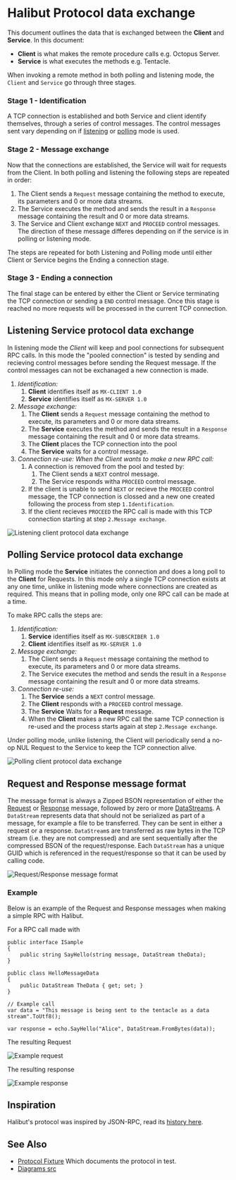 # Halibut Protocol data exchange

This document outlines the data that is exchanged between the **Client** and **Service**. In this document:

 - **Client** is what makes the remote procedure calls e.g. Octopus Server.
 - **Service** is what executes the methods e.g. Tentacle. 


When invoking a remote method in both polling and listening mode, the `Client` and `Service` go through three stages.

 ### Stage 1 - Identification
 
  A TCP connection is established and both Service and client identify themselves, through a series of control messages. The control messages sent vary depending on if [listening](#listening-service-protocol-data-exchange) or [polling](#polling-service-protocol-data-exchange) mode is used.

### Stage 2 - Message exchange

Now that the connections are established, the Service will wait for requests from the Client. In both polling and listening the following steps are repeated in order:

1. The Client sends a `Request` message containing the method to execute, its parameters and 0 or more data streams.
2. The Service executes the method and sends the result in a `Response` message containing the result and 0 or more data streams.
3. The Service and Client exchange `NEXT` and `PROCEED` control messages. The direction of these message differes depending on if the service is in polling or listening mode.



The steps are repeated for both Listening and Polling mode until either Client or Service begins the Ending a connection stage.

### Stage 3 - Ending a connection

The final stage can be entered by either the Client or Service terminating the TCP connection or sending a `END` control message. Once this stage is reached no more requests will be processed in the current TCP connection.

## Listening Service protocol data exchange

In listening mode the *Client* will keep and pool connections for subsequent RPC calls. In this mode the "pooled connection" is tested by sending and recieving control messages before sending the Request message. If the control messages can not be exchanaged a new connection is made.

1. *Identification:*
    1. **Client** identifies itself as `MX-CLIENT 1.0`
    2. **Service** identifies itself as `MX-SERVER 1.0`
2. *Message exchange:*
    1. The **Client** sends a `Request` message containing the method to execute, its parameters and 0 or more data streams.
    2. The **Service** executes the method and sends the result in a `Response` message containing the result and 0 or more data streams.
    3. The **Client** places the TCP connection into the pool
    4. The **Service** waits for a control message.
3. *Connection re-use: When the Client wants to make a new RPC call:*
    1. A connection is removed from the pool and tested by:
        1. The Client sends a `NEXT` control message.
        2. The Service responds witha `PROCEED` control message.
    2. If the client is unable to send `NEXT` or recieve the `PROCEED` control message, the TCP connection is clossed and a new one created following the process from step `1.Identification`.
    3. If the client recieves `PROCEED` the RPC call is made with this TCP connection starting at step `2.Message exchange`.



![Listening client protocol data exchange](images/listeningprotocoldata.png)

## Polling Service protocol data exchange

In Polling mode the **Service** initiates the connection and does a long poll to the **Client** for Requests. In this mode only a single TCP connection exists at any one time, unlike in listening mode where connections are created as required. This means that in polling mode, only one RPC call can be made at a time.

To make RPC calls the steps are:

1. *Identification:*
    1. **Service** identifies itself as `MX-SUBSCRIBER 1.0`
    2. **Client** identifies itself as `MX-SERVER 1.0`
2. *Message exchange:*
    1. The Client sends a `Request` message containing the method to execute, its parameters and 0 or more data streams.
    2. The Service executes the method and sends the result in a `Response` message containing the result and 0 or more data streams.
3. *Connection re-use:*
    1. The **Service** sends a `NEXT` control message.
    2. The **Client** responds with a `PROCEED` control message.
    3. The **Service** Waits for a **Request** message.
    4. When the **Client** makes a new RPC call the same TCP connection is re-used and the process starts again at step `2.Message exchange`.

Under polling mode, unlike listening, the Client will periodically send a no-op NUL Request to the Service to keep the TCP connection alive.

![Polling client protocol data exchange](images/pollingprotocoldata.png)

## Request and Response message format

The message format is always a Zipped BSON representation of either the [Request](../source/Halibut/Transport/Protocol/RequestMessage.cs) or [Response](../source/Halibut/Transport/Protocol/ResponseMessage.cs) message, followed by zero or more [DataStreams](../source/Halibut/DataStream.cs). A `DataStream` represents data that should not be serialized as part of a message, for example a file to be transferred. They can be sent in either a request or a response. `DataStream`s are transferred as raw bytes in the TCP stream (i.e. they are not compressed) and are sent sequentially after the compressed BSON of the request/response. Each `DataStream` has a unique GUID which is referenced in the request/response so that it can be used by calling code.

![Request/Response message format](images/message-format.png)


### Example 

Below is an example of the Request and Response messages when making a simple RPC with Halibut.

For a RPC call made with
```
public interface ISample
{
    public string SayHello(string message, DataStream theData);
}

public class HelloMessageData
{
    public DataStream TheData { get; set; }
}

// Example call
var data = "This message is being sent to the tentacle as a data stream".ToUtf8();

var response = echo.SayHello("Alice", DataStream.FromBytes(data));
```

The resulting Request

![Example request](images/example-request.png)

The resulting response

![Example response](images/example-response.png)


## Inspiration

Halibut's protocol was inspired by JSON-RPC, read its [history here](https://www.codeproject.com/Articles/554692/Halibut-a-secure-communication-stack-for-NET-Mono).

## See Also

* [Protocol Fixture](../source/Halibut.Tests/ProtocolFixture.cs) Which documents the protocol in test.
* [Diagrams src](https://whimsical.com/halibut-protocol-S4zyHWADysGLbqcFxUQK3V)
